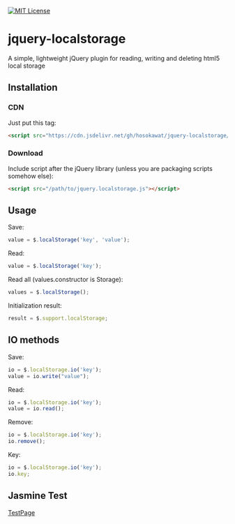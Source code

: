 [![MIT License](http://img.shields.io/badge/license-MIT-blue.svg?style=flat)](LICENSE)

# jquery-localstorage
A simple, lightweight jQuery plugin for reading, writing and deleting html5 local storage

## Installation
### CDN
Just put this tag:
```html
<script src="https://cdn.jsdelivr.net/gh/hosokawat/jquery-localstorage/jquery.localstorage.min.js"></script>
```
### Download

Include script after the jQuery library (unless you are packaging scripts somehow else):
```html
<script src="/path/to/jquery.localstorage.js"></script>
```
## Usage
Save:
```javascript
value = $.localStorage('key', 'value');
```
Read:
```javascript
value = $.localStorage('key');
```
Read all (values.constructor is Storage): 
```javascript
values = $.localStorage();
```
Initialization result: 
```javascript
result = $.support.localStorage;
```
## IO methods
Save:
```javascript
io = $.localStorage.io('key');
value = io.write("value");
```
Read:
```javascript
io = $.localStorage.io('key');
value = io.read();
```
Remove:
```javascript
io = $.localStorage.io('key');
io.remove();
```
Key:
```javascript
io = $.localStorage.io('key');
io.key;
```

## Jasmine Test
[TestPage](http://hosokawat.github.io/jquery-localstorage/test/jasmine.html)
